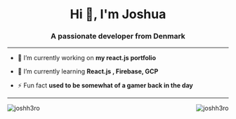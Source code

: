 <h1 align="center">Hi 👋, I'm Joshua</h1>
<h3 align="center">A passionate developer from Denmark</h3>
<hr>

- 🔭 I’m currently working on **my react.js portfolio**

- 🌱 I’m currently learning **React.js , Firebase, GCP**

- ⚡ Fun fact **used to be somewhat of a gamer back in the day**
<hr>
<p><img align="left" src="https://github-readme-stats.vercel.app/api?username=joshh3ro&show_icons=true&theme=radical&locale=en" alt="joshh3ro" /> <img align="right" src="https://github-readme-streak-stats.herokuapp.com/?user=joshh3ro&theme=dark" alt="joshh3ro" /></p>
